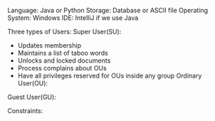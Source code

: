 Language: Java or Python
Storage: Database or ASCII file
Operating System: Windows
IDE: IntelliJ if we use Java

Three types of Users:
Super User(SU):
  * Updates membership
  * Maintains a list of taboo words
  * Unlocks and locked documents
  * Process complains about OUs
  * Have all privileges reserved for OUs inside any group
Ordinary User(OU):

Guest User(GU):
  

Constraints:


